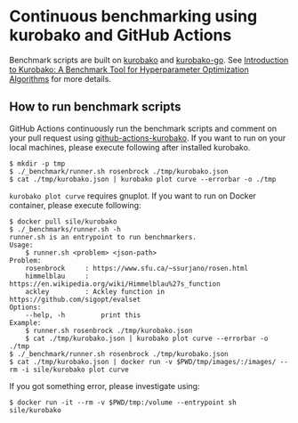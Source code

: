# Continuous benchmarking using kurobako and GitHub Actions

Benchmark scripts are built on [kurobako](https://github.com/sile/kurobako) and [kurobako-go](https://github.com/sile/kurobako-go).
See [Introduction to Kurobako: A Benchmark Tool for Hyperparameter Optimization Algorithms](https://medium.com/optuna/kurobako-a2e3f7b760c7) for more details.

## How to run benchmark scripts

GitHub Actions continuously run the benchmark scripts and comment on your pull request using [github-actions-kurobako](https://github.com/c-bata/github-actions-kurobako).
If you want to run on your local machines, please execute following after installed kurobako.

```console
$ mkdir -p tmp
$ ./_benchmark/runner.sh rosenbrock ./tmp/kurobako.json
$ cat ./tmp/kurobako.json | kurobako plot curve --errorbar -o ./tmp
```

`kurobako plot curve` requires gnuplot. If you want to run on Docker container, please execute following:

```
$ docker pull sile/kurobako
$ ./_benchmarks/runner.sh -h
runner.sh is an entrypoint to run benchmarkers.
Usage:
    $ runner.sh <problem> <json-path>
Problem:
    rosenbrock     : https://www.sfu.ca/~ssurjano/rosen.html
    himmelblau     : https://en.wikipedia.org/wiki/Himmelblau%27s_function
    ackley         : Ackley function in https://github.com/sigopt/evalset
Options:
    --help, -h         print this
Example:
    $ runner.sh rosenbrock ./tmp/kurobako.json
    $ cat ./tmp/kurobako.json | kurobako plot curve --errorbar -o ./tmp
$ ./_benchmark/runner.sh rosenbrock ./tmp/kurobako.json
$ cat ./tmp/kurobako.json | docker run -v $PWD/tmp/images/:/images/ --rm -i sile/kurobako plot curve
```

If you got something error, please investigate using:

```
$ docker run -it --rm -v $PWD/tmp:/volume --entrypoint sh sile/kurobako
```
